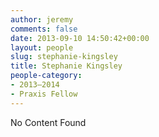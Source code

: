 ```yaml
---
author: jeremy
comments: false
date: 2013-09-10 14:50:42+00:00
layout: people
slug: stephanie-kingsley
title: Stephanie Kingsley
people-category:
- 2013–2014
- Praxis Fellow
---
```


No Content Found
